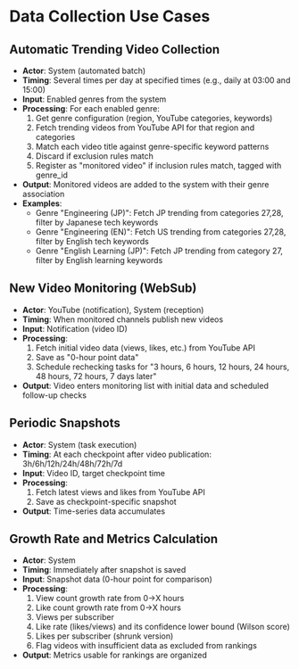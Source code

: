 # Data Collection Use Cases

## Automatic Trending Video Collection

- **Actor**: System (automated batch)
- **Timing**: Several times per day at specified times (e.g., daily at 03:00 and 15:00)
- **Input**: Enabled genres from the system
- **Processing**: For each enabled genre:
  1. Get genre configuration (region, YouTube categories, keywords)
  2. Fetch trending videos from YouTube API for that region and categories
  3. Match each video title against genre-specific keyword patterns
  4. Discard if exclusion rules match
  5. Register as "monitored video" if inclusion rules match, tagged with genre_id
- **Output**: Monitored videos are added to the system with their genre association
- **Examples**:
  - Genre "Engineering (JP)": Fetch JP trending from categories 27,28, filter by Japanese tech keywords
  - Genre "Engineering (EN)": Fetch US trending from categories 27,28, filter by English tech keywords
  - Genre "English Learning (JP)": Fetch JP trending from category 27, filter by English learning keywords

## New Video Monitoring (WebSub)

- **Actor**: YouTube (notification), System (reception)
- **Timing**: When monitored channels publish new videos
- **Input**: Notification (video ID)
- **Processing**:
  1. Fetch initial video data (views, likes, etc.) from YouTube API
  2. Save as "0-hour point data"
  3. Schedule rechecking tasks for "3 hours, 6 hours, 12 hours, 24 hours, 48 hours, 72 hours, 7 days later"
- **Output**: Video enters monitoring list with initial data and scheduled follow-up checks

## Periodic Snapshots

- **Actor**: System (task execution)
- **Timing**: At each checkpoint after video publication: 3h/6h/12h/24h/48h/72h/7d
- **Input**: Video ID, target checkpoint time
- **Processing**:
  1. Fetch latest views and likes from YouTube API
  2. Save as checkpoint-specific snapshot
- **Output**: Time-series data accumulates

## Growth Rate and Metrics Calculation

- **Actor**: System
- **Timing**: Immediately after snapshot is saved
- **Input**: Snapshot data (0-hour point for comparison)
- **Processing**:
  1. View count growth rate from 0→X hours
  2. Like count growth rate from 0→X hours
  3. Views per subscriber
  4. Like rate (likes/views) and its confidence lower bound (Wilson score)
  5. Likes per subscriber (shrunk version)
  6. Flag videos with insufficient data as excluded from rankings
- **Output**: Metrics usable for rankings are organized
